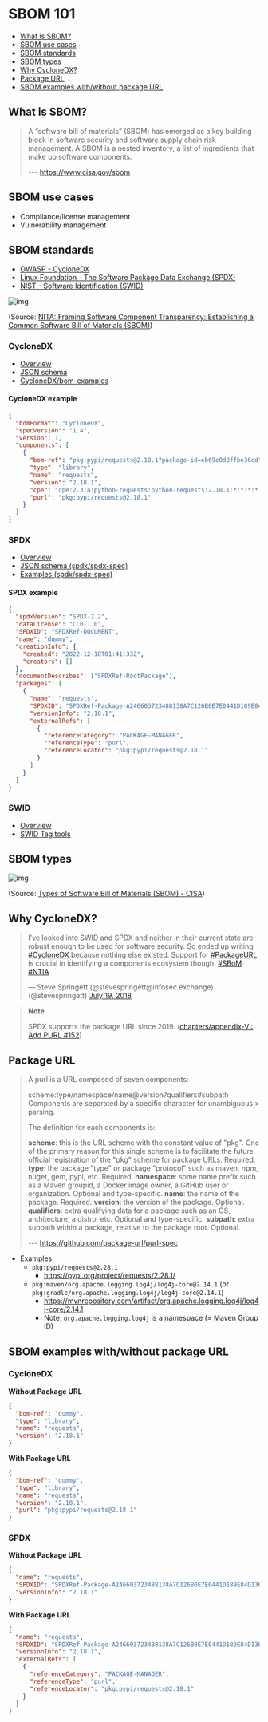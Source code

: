 # SBOM 101

- [What is SBOM?](#what-is-sbom)
- [SBOM use cases](#sbom-use-cases)
- [SBOM standards](#sbom-standards)
- [SBOM types](#sbom-types)
- [Why CycloneDX?](#why-cyclonedx)
- [Package URL](#package-url)
- [SBOM examples with/without package URL](#sbom-examples-withwithout-package-url)

## What is SBOM?

> A “software bill of materials” (SBOM) has emerged as a key building block in software security and software supply chain risk management. A SBOM is a nested inventory, a list of ingredients that make up software components.
>
> --- https://www.cisa.gov/sbom

## SBOM use cases

- Compliance/license management
- Vulnerability management

## SBOM standards

- [OWASP - CycloneDX](https://cyclonedx.org/)
- [Linux Foundation - The Software Package Data Exchange (SPDX)](https://spdx.dev/)
- [NIST - Software Identification (SWID)](https://csrc.nist.gov/projects/Software-Identification-SWID)

![img](https://imgur.com/36Mdgcv.png)

(Source: [NITA: Framing Software Component Transparency: Establishing a Common Software Bill of Materials (SBOM)](https://ntia.gov/files/ntia/publications/ntia_sbom_framing_2nd_edition_20211021.pdf))

### CycloneDX

- [Overview](https://cyclonedx.org/specification/overview/)
- [JSON schema](https://cyclonedx.org/docs/1.4/json/#vulnerabilities)
- [CycloneDX/bom-examples](https://github.com/CycloneDX/bom-examples)

#### CycloneDX example

```json
{
  "bomFormat": "CycloneDX",
  "specVersion": "1.4",
  "version": 1,
  "components": [
    {
      "bom-ref": "pkg:pypi/requests@2.18.1?package-id=eb69e0d8ffbe36cd",
      "type": "library",
      "name": "requests",
      "version": "2.18.1",
      "cpe": "cpe:2.3:a:python-requests:python-requests:2.18.1:*:*:*:*:*:*:*",
      "purl": "pkg:pypi/requests@2.18.1"
    }
  ]
}
```

### SPDX

- [Overview](https://spdx.dev/about/)
- [JSON schema (spdx/spdx-spec)](https://github.com/spdx/spdx-spec/blob/development/v2.3.1/schemas/spdx-schema.json)
- [Examples (spdx/spdx-spec)](https://github.com/spdx/spdx-spec/tree/development/v2.3.1/examples)

#### SPDX example

```json
{
  "spdxVersion": "SPDX-2.2",
  "dataLicense": "CC0-1.0",
  "SPDXID": "SPDXRef-DOCUMENT",
  "name": "dummy",
  "creationInfo": {
    "created": "2022-12-18T01:41:33Z",
    "creators": []
  },
  "documentDescribes": ["SPDXRef-RootPackage"],
  "packages": [
    {
      "name": "requests",
      "SPDXID": "SPDXRef-Package-A246603723488138A7C126B0E7E0441D189E84D136E3CC4250114C790EFFCE80",
      "versionInfo": "2.18.1",
      "externalRefs": [
        {
          "referenceCategory": "PACKAGE-MANAGER",
          "referenceType": "purl",
          "referenceLocator": "pkg:pypi/requests@2.18.1"
        }
      ]
    }
  ]
}
```

### SWID

- [Overview](https://csrc.nist.gov/projects/Software-Identification-SWID)
- [SWID Tag tools](https://pages.nist.gov/swid-tools/)

## SBOM types

![img](https://imgur.com/pMPxC8D.png)

(Source: [Types of Software Bill of Materials (SBOM) - CISA](https://www.cisa.gov/resources-tools/resources/types-software-bill-materials-sbom))

## Why CycloneDX?

<blockquote class="twitter-tweet"><p lang="en" dir="ltr">I’ve looked into SWID and SPDX and neither in their current state are robust enough to be used for software security. So ended up writing <a href="https://twitter.com/hashtag/CycloneDX?src=hash&amp;ref_src=twsrc%5Etfw">#CycloneDX</a> because nothing else existed. Support for <a href="https://twitter.com/hashtag/PackageURL?src=hash&amp;ref_src=twsrc%5Etfw">#PackageURL</a> is crucial in identifying a components ecosystem though. <a href="https://twitter.com/hashtag/SBoM?src=hash&amp;ref_src=twsrc%5Etfw">#SBoM</a> <a href="https://twitter.com/hashtag/NTIA?src=hash&amp;ref_src=twsrc%5Etfw">#NTIA</a></p>&mdash; Steve Springett (@stevespringett@infosec.exchange) (@stevespringett) <a href="https://twitter.com/stevespringett/status/1019980949730283520?ref_src=twsrc%5Etfw">July 19, 2018</a></blockquote>

> **Note**
>
> SPDX supports the package URL since 2019. ([chapters/appendix-VI: Add PURL #152](https://github.com/spdx/spdx-spec/pull/152))

## Package URL

> A purl is a URL composed of seven components:
>
> scheme:type/namespace/name@version?qualifiers#subpath
> Components are separated by a specific character for unambiguous > parsing.
>
> The definition for each components is:
>
> **scheme**: this is the URL scheme with the constant value of "pkg". One of the primary reason for this single scheme is to facilitate the future official registration of the "pkg" scheme for package URLs. Required.
> **type**: the package "type" or package "protocol" such as maven, npm, nuget, gem, pypi, etc. Required.
> **namespace**: some name prefix such as a Maven groupid, a Docker image owner, a GitHub user or organization. Optional and type-specific.
> **name**: the name of the package. Required.
> **version**: the version of the package. Optional.
> **qualifiers**: extra qualifying data for a package such as an OS, architecture, a distro, etc. Optional and type-specific.
> **subpath**: extra subpath within a package, relative to the package root. Optional.
>
> --- https://github.com/package-url/purl-spec

- Examples:
  - `pkg:pypi/requests@2.28.1`
    - https://pypi.org/project/requests/2.28.1/
  - `pkg:maven/org.apache.logging.log4j/log4j-core@2.14.1` (or `pkg:gradle/org.apache.logging.log4j/log4j-core@2.14.1`)
    - https://mvnrepository.com/artifact/org.apache.logging.log4j/log4j-core/2.14.1
    - Note: `org.apache.logging.log4j` is a namespace (= Maven Group ID)

## SBOM examples with/without package URL

### CycloneDX

**Without Package URL**

```json
{
  "bom-ref": "dummy",
  "type": "library",
  "name": "requests",
  "version": "2.18.1"
}
```

**With Package URL**

```json
{
  "bom-ref": "dummy",
  "type": "library",
  "name": "requests",
  "version": "2.18.1",
  "purl": "pkg:pypi/requests@2.18.1"
}
```

### SPDX

**Without Package URL**

```json
{
  "name": "requests",
  "SPDXID": "SPDXRef-Package-A246603723488138A7C126B0E7E0441D189E84D136E3CC4250114C790EFFCE80",
  "versionInfo": "2.18.1"
}
```

**With Package URL**

```json
{
  "name": "requests",
  "SPDXID": "SPDXRef-Package-A246603723488138A7C126B0E7E0441D189E84D136E3CC4250114C790EFFCE80",
  "versionInfo": "2.18.1",
  "externalRefs": [
    {
      "referenceCategory": "PACKAGE-MANAGER",
      "referenceType": "purl",
      "referenceLocator": "pkg:pypi/requests@2.18.1"
    }
  ]
}
```
